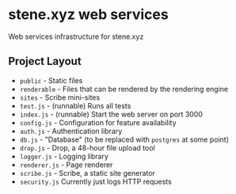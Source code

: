 # stene.xyz web services
Web services infrastructure for stene.xyz

## Project Layout
- `public` - Static files
- `renderable` - Files that can be rendered by the rendering engine
- `sites` - Scribe mini-sites
- `test.js` - (runnable) Runs all tests
- `index.js` - (runnable) Start the web server on port 3000
- `config.js` - Configuration for feature availability
- `auth.js` - Authentication library
- `db.js` - "Database" (to be replaced with `postgres` at some point)
- `drop.js` - Drop, a 48-hour file upload tool
- `logger.js` - Logging library
- `renderer.js` - Page renderer
- `scribe.js` - Scribe, a static site generator
- `security.js` Currently just logs HTTP requests
